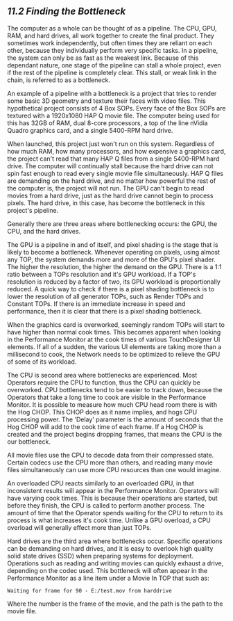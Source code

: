 ## *11.2 Finding the Bottleneck*

The computer as a whole can be thought of as a pipeline. The CPU, GPU, RAM, and hard drives, all work together to create the final product. They sometimes work independently, but often times they are reliant on each other, because they individually perform very specific tasks. In a pipeline, the system can only be as fast as the weakest link. Because of this dependant nature, one stage of the pipeline can stall a whole project, even if the rest of the pipeline is completely clear. This stall, or weak link in the chain, is referred to as a bottleneck.

An example of a pipeline with a bottleneck is a project that tries to render some basic 3D geometry and texture their faces with video files. This hypothetical project consists of 4 Box SOPs. Every face of the Box SOPs are textured with a 1920x1080 HAP Q movie file. The computer being used for this has 32GB of RAM, dual 8-core processors, a top of the line nVidia Quadro graphics card, and a single 5400-RPM hard drive.

When launched, this project just won't run on this system. Regardless of how much RAM, how many processors, and how expensive a graphics card, the project can't read that many HAP Q files from a single 5400-RPM hard drive. The computer will continually stall because the hard drive can not spin fast enough to read every single movie file simultaneously. HAP Q files are demanding on the hard drive, and no matter how powerful the rest of the computer is, the project will not run. The GPU can't begin to read movies from a hard drive, just as the hard drive cannot begin to process pixels. The hard drive, in this case, has become the bottleneck in this project's pipeline.

Generally there are three areas where bottlenecking occurs: the GPU, the CPU, and the hard drives.

The GPU is a pipeline in and of itself, and pixel shading is the stage that is likely to become a bottleneck. Whenever operating on pixels, using almost any TOP, the system demands more and more of the GPU's pixel shader. The higher the resolution, the higher the demand on the GPU. There is a 1:1 ratio between a TOPs resolution and it's GPU workload. If a TOP's resolution is reduced by a factor of two, its GPU workload is proportionally reduced. A quick way to check if there is a pixel shading bottleneck is to lower the resolution of all generator TOPs, such as Render TOPs and Constant TOPs. If there is an immediate increase in speed and performance, then it is clear that there is a pixel shading bottleneck. 

When the graphics card is overworked, seemingly random TOPs will start to have higher than normal cook times. This becomes apparent when looking in the Performance Monitor at the cook times of various TouchDesigner UI elements. If all of a sudden, the various UI elements are taking more than a millisecond to cook, the Network needs to be optimized to relieve the GPU of some of its workload. 

The CPU is second area where bottlenecks are experienced. Most Operators require the CPU to function, thus the CPU can quickly be overworked. CPU bottlenecks tend to be easier to track down, because the Operators that take a long time to cook are visible in the Performance Monitor. It is possible to measure how much CPU head room there is with the Hog CHOP. This CHOP does as it name implies, and hogs CPU processing power. The 'Delay' parameter is the amount of seconds that the Hog CHOP will add to the cook time of each frame. If a Hog CHOP is created and the project begins dropping frames, that means the CPU is the our bottleneck. 

All movie files use the CPU to decode data from their compressed state. Certain codecs use the CPU more than others, and reading many movie files simultaneously can use more CPU resources than one would imagine.

An overloaded CPU reacts similarly to an overloaded GPU, in that inconsistent results will appear in the Performance Monitor. Operators will have varying cook times. This is because their operations are started, but before they finish, the CPU is called to perform another process. The amount of time that the Operator spends waiting for the CPU to return to its process is what increases it's cook time. Unlike a GPU overload, a CPU overload will generally effect more than just TOPs.

Hard drives are the third area where bottlenecks occur. Specific operations can be demanding on hard drives, and it is easy to overlook high quality solid state drives (SSD) when preparing systems for deployment. Operations such as reading and writing movies can quickly exhaust a drive, depending on the codec used. This bottleneck will often appear in the Performance Monitor as a line item under a Movie In TOP that such as:

    Waiting for frame for 90 - E:/test.mov from harddrive

Where the number is the frame of the movie, and the path is the path to the movie file.